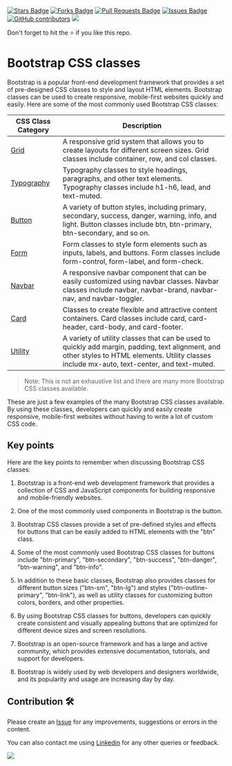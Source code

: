 <a href="https://github.com/drshahizan/learn-php/stargazers"><img src="https://img.shields.io/github/stars/drshahizan/learn-php" alt="Stars Badge"/></a>
<a href="https://github.com/drshahizan/learn-php/network/members"><img src="https://img.shields.io/github/forks/drshahizan/learn-php" alt="Forks Badge"/></a>
<a href="https://github.com/drshahizan/learn-php/pulls"><img src="https://img.shields.io/github/issues-pr/drshahizan/learn-php" alt="Pull Requests Badge"/></a>
<a href="https://github.com/drshahizan/learn-php/issues"><img src="https://img.shields.io/github/issues/drshahizan/learn-php" alt="Issues Badge"/></a>
<a href="https://github.com/drshahizan/learn-php/graphs/contributors"><img alt="GitHub contributors" src="https://img.shields.io/github/contributors/drshahizan/learn-php?color=2b9348"></a>
![](https://visitor-badge.glitch.me/badge?page_id=drshahizan/learn-php)

Don't forget to hit the :star: if you like this repo.

# Bootstrap CSS classes

Bootstrap is a popular front-end development framework that provides a set of pre-designed CSS classes to style and layout HTML elements. Bootstrap classes can be used to create responsive, mobile-first websites quickly and easily. Here are some of the most commonly used Bootstrap CSS classes:

| CSS Class Category | Description |
| --- | --- |
| [Grid](04-01-grid.md) | A responsive grid system that allows you to create layouts for different screen sizes. Grid classes include container, row, and col classes. |
| [Typography](04-02-typo.md) | Typography classes to style headings, paragraphs, and other text elements. Typography classes include h1-h6, lead, and text-muted. |
| [Button](04-03-button.md) | A variety of button styles, including primary, secondary, success, danger, warning, info, and light. Button classes include btn, btn-primary, btn-secondary, and so on. |
| [Form](04-04-form.md) | Form classes to style form elements such as inputs, labels, and buttons. Form classes include form-control, form-label, and form-check. |
| [Navbar](04-05-navbar.md)  | A responsive navbar component that can be easily customized using navbar classes. Navbar classes include navbar, navbar-brand, navbar-nav, and navbar-toggler. |
| [Card](04-06-card.md)  | Classes to create flexible and attractive content containers. Card classes include card, card-header, card-body, and card-footer. |
| [Utility](04-07-utility.md) | A variety of utility classes that can be used to quickly add margin, padding, text alignment, and other styles to HTML elements. Utility classes include mx-auto, text-center, and text-muted. |

> Note: This is not an exhaustive list and there are many more Bootstrap CSS classes available.

These are just a few examples of the many Bootstrap CSS classes available. By using these classes, developers can quickly and easily create responsive, mobile-first websites without having to write a lot of custom CSS code.

## Key points
Here are the key points to remember when discussing Bootstrap CSS classes:

1. Bootstrap is a front-end web development framework that provides a collection of CSS and JavaScript components for building responsive and mobile-friendly websites.

2. One of the most commonly used components in Bootstrap is the button.

3. Bootstrap CSS classes provide a set of pre-defined styles and effects for buttons that can be easily added to HTML elements with the "btn" class.

4. Some of the most commonly used Bootstrap CSS classes for buttons include "btn-primary", "btn-secondary", "btn-success", "btn-danger", "btn-warning", and "btn-info".

5. In addition to these basic classes, Bootstrap also provides classes for different button sizes ("btn-sm", "btn-lg") and styles ("btn-outline-primary", "btn-link"), as well as utility classes for customizing button colors, borders, and other properties.

6. By using Bootstrap CSS classes for buttons, developers can quickly create consistent and visually appealing buttons that are optimized for different device sizes and screen resolutions.

7. Bootstrap is an open-source framework and has a large and active community, which provides extensive documentation, tutorials, and support for developers.

8. Bootstrap is widely used by web developers and designers worldwide, and its popularity and usage are increasing day by day.

## Contribution 🛠️
Please create an [Issue](https://github.com/drshahizan/learn-php/issues) for any improvements, suggestions or errors in the content.

You can also contact me using [Linkedin](https://www.linkedin.com/in/drshahizan/) for any other queries or feedback.

![](https://visitor-badge.glitch.me/badge?page_id=drshahizan)
